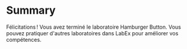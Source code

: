 # Summary

Félicitations ! Vous avez terminé le laboratoire Hamburger Button. Vous pouvez pratiquer d'autres laboratoires dans LabEx pour améliorer vos compétences.
